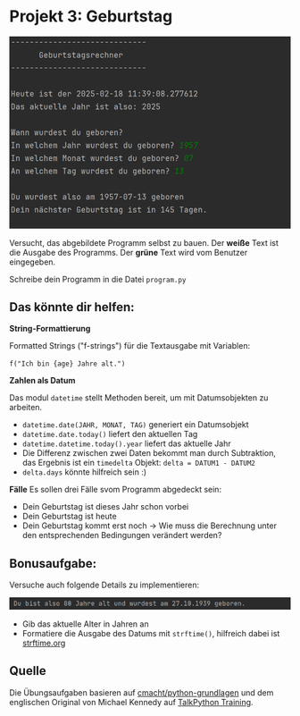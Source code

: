 # Projekt 3: Geburtstag

![image](Screenshot-1.png)

Versucht, das abgebildete Programm selbst zu bauen. Der **weiße** Text ist die Ausgabe des Programms. Der **grüne** Text wird vom Benutzer eingegeben.

Schreibe dein Programm in die Datei `program.py`


## Das könnte dir helfen:


**String-Formattierung**

Formatted Strings ("f-strings") für die Textausgabe mit Variablen:

`f("Ich bin {age} Jahre alt.")`

**Zahlen als Datum**

Das modul `datetime` stellt Methoden bereit, um mit Datumsobjekten zu arbeiten.

* `datetime.date(JAHR, MONAT, TAG)` generiert ein Datumsobjekt
*  `datetime.date.today()` liefert den aktuellen Tag
*  `datetime.datetime.today().year` liefert das aktuelle Jahr
* Die Differenz zwischen zwei Daten bekommt man durch Subtraktion, das Ergebnis ist ein `timedelta` Objekt: `delta = DATUM1 - DATUM2`
* `delta.days` könnte hilfreich sein :)

**Fälle**
Es sollen drei Fälle svom Programm abgedeckt sein:
* Dein Geburtstag ist dieses Jahr schon vorbei
* Dein Geburtstag ist heute
* Dein Geburtstag kommt erst noch
  -> Wie muss die Berechnung unter den entsprechenden Bedingungen verändert werden?


## Bonusaufgabe:

Versuche auch folgende Details zu implementieren:

![image](03-screenshot-2.png)

* Gib das aktuelle Alter in Jahren an
* Formatiere die Ausgabe des Datums mit `strftime()`, hilfreich dabei ist [strftime.org](https://strftime.org)


## Quelle

Die Übungsaufgaben basieren auf [cmacht/python-grundlagen](https://github.com/cmacht/python-grundlagen) und dem englischen Original von Michael Kennedy auf [TalkPython Training](https://training.talkpython.fm/courses/explore_python_jumpstart/python-language-jumpstart-building-10-apps).


